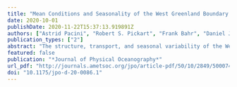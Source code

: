 ```yaml
---
title: "Mean Conditions and Seasonality of the West Greenland Boundary Current System near Cape Farewell"
date: 2020-10-01
publishDate: 2020-11-22T15:37:13.919891Z
authors: ["Astrid Pacini", "Robert S. Pickart", "Frank Bahr", "Daniel J. Torres", "Andrée L. Ramsey", "James Holte", "Johannes Karstensen", "Marilena Oltmanns", "Fiammetta Straneo", "Isabela Astiz Le Bras", "G. W. K. Moore", "M. Femke de Jong"]
publication_types: ["2"]
abstract: "The structure, transport, and seasonal variability of the West Greenland boundary current system near Cape Farewell are investigated using a high-resolution mooring array deployed from 2014 to 2018. The boundary current system is comprised of three components: the West Greenland Coastal Current, which advects cold and fresh Upper Polar Water (UPW); the West Greenland Current, which transports warm and salty Irminger Water (IW) along the upper slope and UPW at the surface; and the Deep Western Boundary Current, which advects dense overflow waters. Labrador Sea Water (LSW) is prevalent at the seaward side of the array within an offshore recirculation gyre and at the base of the West Greenland Current. The 4-yr mean transport of the full boundary current system is 31.1 ± 7.4 Sv (1 Sv ≡ 106 m3 s−1), with no clear seasonal signal. However, the individual water mass components exhibit seasonal cycles in hydrographic properties and transport. LSW penetrates the boundary current locally, through entrainment/mixing from the adjacent recirculation gyre, and also enters the current upstream in the Irminger Sea. IW is modified through air–sea interaction during winter along the length of its trajectory around the Irminger Sea, which converts some of the water to LSW. This, together with the seasonal increase in LSW entering the current, results in an anticorrelation in transport between these two water masses. The seasonality in UPW transport can be explained by remote wind forcing and subsequent adjustment via coastal trapped waves. Our results provide the first quantitatively robust observational description of the boundary current in the eastern Labrador Sea."
featured: false
publication: "*Journal of Physical Oceanography*"
url_pdf: "http://journals.ametsoc.org/jpo/article-pdf/50/10/2849/5000740/jpod200086.pdf"
doi: "10.1175/jpo-d-20-0086.1"
---
```


